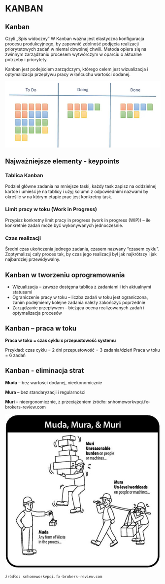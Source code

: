 # KANBAN

## Kanban

Czyli „Spis widoczny” W Kanban ważna jest elastyczna konfiguracja procesu produkcyjnego, by zapewnić zdolność podjęcia realizacji priorytetowych zadań w niemal dowolnej chwili. Metoda opiera się na zwinnym zarządzaniu procesem wytwórczym w oparciu o aktualne potrzeby i priorytety.

Kanban jest podejściem zarządczym, którego celem jest wizualizacja i optymalizacja przepływu pracy w łańcuchu wartości dodanej.



![](../.gitbook/assets/2021-01-07-17_05_23-kanban-methodology.png-800-489-opera.jpg)

## **Najważniejsze elementy -**  **keypoints**

### Tablica Kanban

Podziel główne zadania na mniejsze taski, każdy task zapisz na oddzielnej kartce i umieść je na tablicy i użyj kolumn z odpowiednimi nazwami by określić w na którym etapie prac jest konkretny task. 

### Limit pracy w toku \(Work in Progress\)

Przypisz konkretny limit pracy in progress \(work in progress \(WIP\)\) – ile konkretnie zadań może być wykonywanych jednocześnie. 

### Czas realizacji 

Średni czas ukończenia jednego zadania, czasem nazwany “czasem cyklu”. Zoptymalizuj cały proces tak, by czas jego realizacji był jak najkrótszy i jak najbardziej przewidywalny.

## Kanban w tworzeniu oprogramowania

* Wizualizacja – zawsze dostępna tablica z zadaniami i ich aktualnymi statusami
* Ograniczenie pracy w toku – liczba zadań w toku jest ograniczona, zanim podejmiemy kolejne zadania należy zakończyć poprzednie 
* Zarządzanie przepływem – bieżąca ocena realizowanych zadań i optymalizacja procesów

## Kanban – praca w toku 

**Praca w toku = czas cyklu x przepustowość systemu** 

Przykład: czas cyklu = 2 dni przepustowość = 3 zadania/dzień Praca w toku = 6 zadań

## Kanban - eliminacja strat 

**Muda** – bez wartości dodanej, nieekonomicznie 

**Mura** – bez standaryzacji i regularności 

**Muri** – nieergonomicznie, z przeciążeniem źródło: snhomeworkvpqi.fx-brokers-review.com

![](../.gitbook/assets/2021-01-08-14_44_41-prezentacja.pdf-adobe-acrobat-reader-dc.jpg)

`źródło: snhomeworkvpqi.fx-brokers-review.com`

